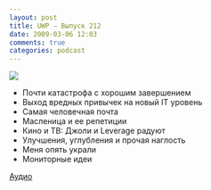 ```yaml
---
layout: post
title: UWP – Выпуск 212
date: 2009-03-06 12:03
comments: true
categories: podcast
---
```

![](https://podcast.umputun.com/images/uwp/uwp212.jpg)


- Почти катастрофа с хорошим завершением
- Выход вредных привычек на новый IT уровень
- Самая человечная почта
- Масленица и ее репетиции
- Кино и ТВ: Джоли и Leverage радуют
- Улучшения, углубления и прочая наглость
- Меня опять украли
- Мониторные идеи

[Аудио](http://archive.rucast.net/uwp/media/ump_podcast212.mp3)
<audio src="http://archive.rucast.net/uwp/media/ump_podcast212.mp3" preload="none">

